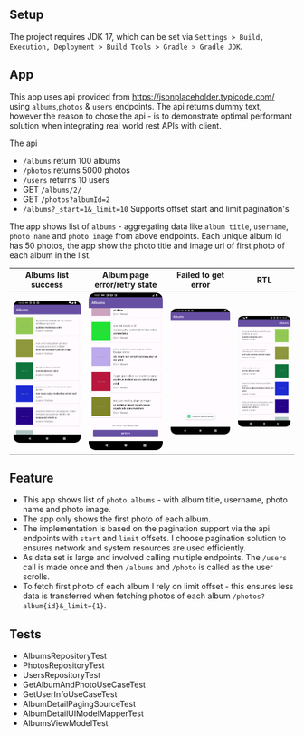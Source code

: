## Setup

The project requires JDK 17, which can be set
via `Settings > Build, Execution, Deployment > Build Tools > Gradle > Gradle JDK`.

## App

This app uses api provided from https://jsonplaceholder.typicode.com/ using `albums`,`photos`
& `users` endpoints.
The api returns dummy text, however the reason to chose the api - is to demonstrate optimal
performant solution
when integrating real world rest APIs with client.

The api

- `/albums` return 100 albums
- `/photos`    returns 5000 photos
- `/users` returns 10 users
- GET `/albums/2/`
- GET `/photos?albumId=2`
- `/albums?_start=1&_limit=10` Supports offset start and limit pagination's

The app shows list of `albums` - aggregating data like `album title`, `username`, `photo name`
and `photo image` from above endpoints.
Each unique album id has 50 photos, the app show the photo title and image url of first photo of
each album in the list.

| Albums list success                 | Album page error/retry state            | Failed to get error                | RTL                         |
|-------------------------------------|-----------------------------------------|------------------------------------|-----------------------------|
| ![](images/albums_success_page.png) | ![](images/paged_error_retry_state.png) | ![](images/failed_to_get_user.png) | ![](images/success_rtl.png) |

## Feature

- This app shows list of `photo albums` - with album title, username, photo name and photo image.
- The app only shows the first photo of each album.
- The implementation is based on the pagination support via the api endpoints with `start`
  and `limit` offsets. I choose pagination solution to ensures network and system resources are used
  efficiently.
- As data set is large and involved calling multiple endpoints. The `/users` call is made once and
  then `/albums` and `/photo` is called as the user scrolls.
- To fetch first photo of each album I rely on limit offset - this ensures less data is transferred
  when fetching photos of each album `/photos?album{id}&_limit={1}`.

## Tests

- AlbumsRepositoryTest
- PhotosRepositoryTest
- UsersRepositoryTest
- GetAlbumAndPhotoUseCaseTest
- GetUserInfoUseCaseTest
- AlbumDetailPagingSourceTest
- AlbumDetailUIModelMapperTest
- AlbumsViewModelTest
